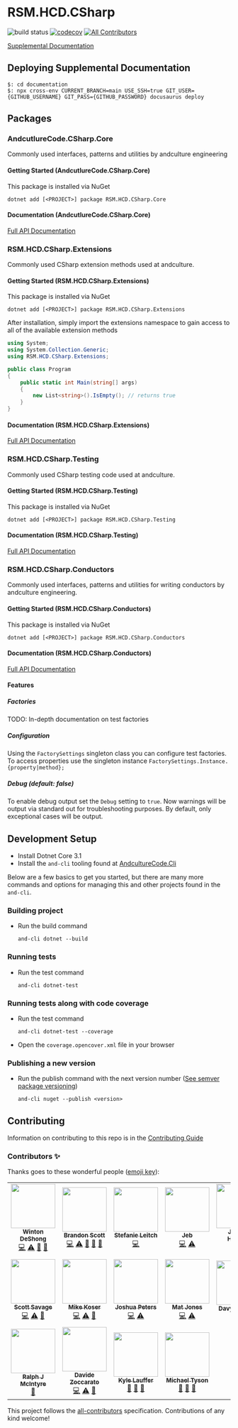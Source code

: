 # RSM.HCD.CSharp

![build status](https://github.com/rsm-hcd/RSM.HCD.CSharp/actions/workflows/build.yaml/badge.svg)
[![codecov](https://codecov.io/gh/rsm-hcd/RSM.HCD.CSharp/branch/main/graph/badge.svg)](https://codecov.io/gh/rsm-hcd/RSM.HCD.CSharp) <!-- ALL-CONTRIBUTORS-BADGE:START - Do not remove or modify this section -->
[![All Contributors](https://img.shields.io/badge/all_contributors-18-orange.svg?style=flat-square)](#contributors-)

<!-- ALL-CONTRIBUTORS-BADGE:END -->

[Supplemental Documentation](https://andculturecode.github.io/RSM.HCD.CSharp)

## Deploying Supplemental Documentation

```shell
$: cd documentation
$: npx cross-env CURRENT_BRANCH=main USE_SSH=true GIT_USER={GITHUB_USERNAME} GIT_PASS={GITHUB_PASSWORD} docusaurus deploy
```

## Packages

### AndcutlureCode.CSharp.Core

Commonly used interfaces, patterns and utilities by andculture engineering

#### Getting Started (AndcutlureCode.CSharp.Core)

This package is installed via NuGet

```shell
dotnet add [<PROJECT>] package RSM.HCD.CSharp.Core
```

#### Documentation (AndcutlureCode.CSharp.Core)

[Full API Documentation](src/Core/Core.md)

### RSM.HCD.CSharp.Extensions

Commonly used CSharp extension methods used at andculture.

#### Getting Started (RSM.HCD.CSharp.Extensions)

This package is installed via NuGet

```shell
dotnet add [<PROJECT>] package RSM.HCD.CSharp.Extensions
```

After installation, simply import the extensions namespace to gain access
to all of the available extension methods

```csharp
using System;
using System.Collection.Generic;
using RSM.HCD.CSharp.Extensions;

public class Program
{
    public static int Main(string[] args)
    {
        new List<string>().IsEmpty(); // returns true
    }
}
```

#### Documentation (RSM.HCD.CSharp.Extensions)

[Full API Documentation](src/Extensions/Extensions.md)

### RSM.HCD.CSharp.Testing

Commonly used CSharp testing code used at andculture.

#### Getting Started (RSM.HCD.CSharp.Testing)

This package is installed via NuGet

```shell
dotnet add [<PROJECT>] package RSM.HCD.CSharp.Testing
```

#### Documentation (RSM.HCD.CSharp.Testing)

[Full API Documentation](src/Testing/Testing.md)

### RSM.HCD.CSharp.Conductors

Commonly used interfaces, patterns and utilities for writing conductors by andculture engineering.

#### Getting Started (RSM.HCD.CSharp.Conductors)

This package is installed via NuGet

```shell
dotnet add [<PROJECT>] package RSM.HCD.CSharp.Conductors
```

#### Documentation (RSM.HCD.CSharp.Conductors)

[Full API Documentation](src/Conductors/Conductors.md)

#### Features

##### Factories

TODO: In-depth documentation on test factories

##### Configuration

Using the `FactorySettings` singleton class you can configure test factories. To access properties use the singleton instance `FactorySettings.Instance.{property|method};`

##### Debug (default: false)

To enable debug output set the `Debug` setting to `true`. Now warnings will be output via standard out for troubleshooting purposes. By default, only exceptional cases will be output.

## Development Setup

-   Install Dotnet Core 3.1
-   Install the `and-cli` tooling found at [AndcultureCode.Cli](https://github.com/rsm-hcd/AndcultureCode.Cli)

Below are a few basics to get you started, but there are many more commands and options for managing this and other projects found in the `and-cli`.

### Building project

-   Run the build command

    ```shell
    and-cli dotnet --build
    ```

### Running tests

-   Run the test command

    ```shell
    and-cli dotnet-test
    ```

### Running tests along with code coverage

-   Run the test command

    ```shell
    and-cli dotnet-test --coverage
    ```

-   Open the `coverage.opencover.xml` file in your browser

### Publishing a new version

-   Run the publish command with the next version number ([See semver package versioning](https://docs.microsoft.com/en-us/nuget/concepts/package-versioning))

    ```shell
    and-cli nuget --publish <version>
    ```

## Contributing

Information on contributing to this repo is in the [Contributing Guide](CONTRIBUTING.md)

### Contributors ✨

Thanks goes to these wonderful people ([emoji key](https://allcontributors.org/docs/en/emoji-key)):

<!-- ALL-CONTRIBUTORS-LIST:START - Do not remove or modify this section -->
<!-- prettier-ignore-start -->
<!-- markdownlint-disable -->
<table>
  <tr>
    <td align="center"><a href="http://www.winton.me/"><img src="https://avatars.githubusercontent.com/u/48424?v=4?s=100" width="100px;" alt=""/><br /><sub><b>Winton DeShong</b></sub></a><br /><a href="https://github.com/rsm-hcd/RSM.HCD.CSharp/commits?author=wintondeshong" title="Code">💻</a> <a href="https://github.com/rsm-hcd/RSM.HCD.CSharp/commits?author=wintondeshong" title="Tests">⚠️</a> <a href="https://github.com/rsm-hcd/RSM.HCD.CSharp/commits?author=wintondeshong" title="Documentation">📖</a> <a href="https://github.com/rsm-hcd/RSM.HCD.CSharp/pulls?q=is%3Apr+reviewed-by%3Awintondeshong" title="Reviewed Pull Requests">👀</a></td>
    <td align="center"><a href="https://github.com/brandongregoryscott"><img src="https://avatars.githubusercontent.com/u/11774799?v=4?s=100" width="100px;" alt=""/><br /><sub><b>Brandon Scott</b></sub></a><br /><a href="https://github.com/rsm-hcd/RSM.HCD.CSharp/commits?author=brandongregoryscott" title="Code">💻</a> <a href="https://github.com/rsm-hcd/RSM.HCD.CSharp/commits?author=brandongregoryscott" title="Tests">⚠️</a> <a href="#maintenance-brandongregoryscott" title="Maintenance">🚧</a> <a href="https://github.com/rsm-hcd/RSM.HCD.CSharp/pulls?q=is%3Apr+reviewed-by%3Abrandongregoryscott" title="Reviewed Pull Requests">👀</a> <a href="https://github.com/rsm-hcd/RSM.HCD.CSharp/commits?author=brandongregoryscott" title="Documentation">📖</a></td>
    <td align="center"><a href="https://github.com/Stefanie899"><img src="https://avatars.githubusercontent.com/u/37462028?v=4?s=100" width="100px;" alt=""/><br /><sub><b>Stefanie Leitch</b></sub></a><br /><a href="https://github.com/rsm-hcd/RSM.HCD.CSharp/commits?author=Stefanie899" title="Code">💻</a></td>
    <td align="center"><a href="http://jebediahelliott.com"><img src="https://avatars.githubusercontent.com/u/26680652?v=4?s=100" width="100px;" alt=""/><br /><sub><b>Jeb</b></sub></a><br /><a href="https://github.com/rsm-hcd/RSM.HCD.CSharp/commits?author=jebediahelliott" title="Code">💻</a> <a href="https://github.com/rsm-hcd/RSM.HCD.CSharp/commits?author=jebediahelliott" title="Tests">⚠️</a></td>
    <td align="center"><a href="https://github.com/jhugs"><img src="https://avatars.githubusercontent.com/u/14300627?v=4?s=100" width="100px;" alt=""/><br /><sub><b>Joshua Hughes</b></sub></a><br /><a href="https://github.com/rsm-hcd/RSM.HCD.CSharp/commits?author=jhugs" title="Code">💻</a> <a href="https://github.com/rsm-hcd/RSM.HCD.CSharp/pulls?q=is%3Apr+reviewed-by%3Ajhugs" title="Reviewed Pull Requests">👀</a></td>
    <td align="center"><a href="http://resume.dylanjustice.com"><img src="https://avatars.githubusercontent.com/u/22502365?v=4?s=100" width="100px;" alt=""/><br /><sub><b>Dylan Justice</b></sub></a><br /><a href="https://github.com/rsm-hcd/RSM.HCD.CSharp/commits?author=dylanjustice" title="Code">💻</a> <a href="https://github.com/rsm-hcd/RSM.HCD.CSharp/commits?author=dylanjustice" title="Tests">⚠️</a> <a href="https://github.com/rsm-hcd/RSM.HCD.CSharp/commits?author=dylanjustice" title="Documentation">📖</a></td>
    <td align="center"><a href="https://www.saidshah.com"><img src="https://avatars.githubusercontent.com/u/19719299?v=4?s=100" width="100px;" alt=""/><br /><sub><b>Said B Shah</b></sub></a><br /><a href="https://github.com/rsm-hcd/RSM.HCD.CSharp/commits?author=SaidShah" title="Documentation">📖</a> <a href="https://github.com/rsm-hcd/RSM.HCD.CSharp/commits?author=SaidShah" title="Code">💻</a> <a href="#maintenance-SaidShah" title="Maintenance">🚧</a></td>
  </tr>
  <tr>
    <td align="center"><a href="http://www.snsavage.com"><img src="https://avatars.githubusercontent.com/u/6299224?v=4?s=100" width="100px;" alt=""/><br /><sub><b>Scott Savage</b></sub></a><br /><a href="https://github.com/rsm-hcd/RSM.HCD.CSharp/commits?author=snsavage" title="Code">💻</a> <a href="https://github.com/rsm-hcd/RSM.HCD.CSharp/commits?author=snsavage" title="Tests">⚠️</a> <a href="https://github.com/rsm-hcd/RSM.HCD.CSharp/commits?author=snsavage" title="Documentation">📖</a></td>
    <td align="center"><a href="https://github.com/HeyKos"><img src="https://avatars.githubusercontent.com/u/5178698?v=4?s=100" width="100px;" alt=""/><br /><sub><b>Mike Koser</b></sub></a><br /><a href="https://github.com/rsm-hcd/RSM.HCD.CSharp/commits?author=HeyKos" title="Code">💻</a> <a href="https://github.com/rsm-hcd/RSM.HCD.CSharp/commits?author=HeyKos" title="Tests">⚠️</a> <a href="https://github.com/rsm-hcd/RSM.HCD.CSharp/pulls?q=is%3Apr+reviewed-by%3AHeyKos" title="Reviewed Pull Requests">👀</a></td>
    <td align="center"><a href="https://github.com/joshuapeters"><img src="https://avatars.githubusercontent.com/u/9259962?v=4?s=100" width="100px;" alt=""/><br /><sub><b>Joshua Peters</b></sub></a><br /><a href="https://github.com/rsm-hcd/RSM.HCD.CSharp/commits?author=joshuapeters" title="Code">💻</a> <a href="https://github.com/rsm-hcd/RSM.HCD.CSharp/commits?author=joshuapeters" title="Tests">⚠️</a></td>
    <td align="center"><a href="https://mjones.network"><img src="https://avatars.githubusercontent.com/u/8648891?v=4?s=100" width="100px;" alt=""/><br /><sub><b>Mat Jones</b></sub></a><br /><a href="https://github.com/rsm-hcd/RSM.HCD.CSharp/commits?author=mrjones2014" title="Code">💻</a> <a href="https://github.com/rsm-hcd/RSM.HCD.CSharp/commits?author=mrjones2014" title="Tests">⚠️</a></td>
    <td align="center"><a href="https://dev.to/fluffynuts"><img src="https://avatars.githubusercontent.com/u/4669340?v=4?s=100" width="100px;" alt=""/><br /><sub><b>Davyd McColl</b></sub></a><br /><a href="https://github.com/rsm-hcd/RSM.HCD.CSharp/commits?author=fluffynuts" title="Tests">⚠️</a></td>
    <td align="center"><a href="https://github.com/kamal-mansouri"><img src="https://avatars.githubusercontent.com/u/31888169?v=4?s=100" width="100px;" alt=""/><br /><sub><b>kamal-mansouri</b></sub></a><br /><a href="https://github.com/rsm-hcd/RSM.HCD.CSharp/commits?author=kamal-mansouri" title="Tests">⚠️</a></td>
    <td align="center"><a href="https://github.com/jstevenson"><img src="https://avatars.githubusercontent.com/u/91424?v=4?s=100" width="100px;" alt=""/><br /><sub><b>Jim Stevenson</b></sub></a><br /><a href="https://github.com/rsm-hcd/RSM.HCD.CSharp/pulls?q=is%3Apr+reviewed-by%3Ajstevenson" title="Reviewed Pull Requests">👀</a></td>
  </tr>
  <tr>
    <td align="center"><a href="http://www.ralphjmcintyre.com"><img src="https://avatars.githubusercontent.com/u/8047934?v=4?s=100" width="100px;" alt=""/><br /><sub><b>Ralph J McIntyre</b></sub></a><br /><a href="#maintenance-ralphjmcintyre" title="Maintenance">🚧</a></td>
    <td align="center"><a href="https://www.davidezoccarato.cloud/"><img src="https://avatars.githubusercontent.com/u/9533250?v=4?s=100" width="100px;" alt=""/><br /><sub><b>Davide Zoccarato</b></sub></a><br /><a href="https://github.com/rsm-hcd/RSM.HCD.CSharp/commits?author=dzoccarato" title="Code">💻</a> <a href="https://github.com/rsm-hcd/RSM.HCD.CSharp/commits?author=dzoccarato" title="Tests">⚠️</a> <a href="https://github.com/rsm-hcd/RSM.HCD.CSharp/commits?author=dzoccarato" title="Documentation">📖</a></td>
    <td align="center"><a href="https://github.com/klauffer"><img src="https://avatars.githubusercontent.com/u/32967525?v=4?s=100" width="100px;" alt=""/><br /><sub><b>Kyle Lauffer</b></sub></a><br /><a href="#maintenance-klauffer" title="Maintenance">🚧</a> <a href="#projectManagement-klauffer" title="Project Management">📆</a> <a href="https://github.com/rsm-hcd/RSM.HCD.CSharp/pulls?q=is%3Apr+reviewed-by%3Aklauffer" title="Reviewed Pull Requests">👀</a></td>
    <td align="center"><a href="http://mytydev.com"><img src="https://avatars.githubusercontent.com/u/37794?v=4?s=100" width="100px;" alt=""/><br /><sub><b>Michael Tyson</b></sub></a><br /><a href="#maintenance-myty" title="Maintenance">🚧</a> <a href="#projectManagement-myty" title="Project Management">📆</a> <a href="https://github.com/rsm-hcd/RSM.HCD.CSharp/pulls?q=is%3Apr+reviewed-by%3Amyty" title="Reviewed Pull Requests">👀</a></td>
  </tr>
</table>

<!-- markdownlint-restore -->
<!-- prettier-ignore-end -->

<!-- ALL-CONTRIBUTORS-LIST:END -->

This project follows the [all-contributors](https://github.com/all-contributors/all-contributors) specification. Contributions of any kind welcome!
